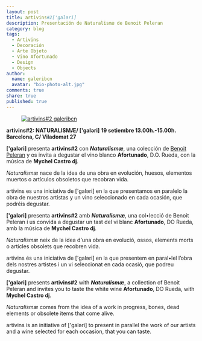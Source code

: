 ```yaml
---
layout: post
title: artivins#2['galəri]
description: Presentación de Naturalismæ de Benoit Peleran
category: blog
tags: 
  - Artivins
  - Decoración
  - Arte Objeto
  - Vino Afortunado
  - Design
  - Objects
author: 
  name: galeribcn
  avatar: "bio-photo-alt.jpg"
comments: true
share: true
published: true
---
```


<figure>
	<a href="/images/foto.jpg"><img src="http://respiracion-circular-avanzada.es/galeribcn/foto.jpg" alt="artivins#2 galeribcn"></a>
</figure>



**artivins#2: NATURALISMÆ/ ['galəri]**
**19 setiembre 13.00h.-15.00h.  Barcelona, C/ Viladomat 27**

**['galəri]** presenta **artivins#2** con _**Naturalismæ**_, una colección de [Benoit Peleran](http://www.galeribcn.com/articulos/Benoit-Peleran.html "Benoit Peleran") y os invita a degustar el vino blanco **Afortunado**, D.O. Rueda, con la música de **Mychel Castro dj**.
 
_Naturalismæ_ nace de la idea de una obra en evolución, huesos, elementos muertos o artículos obsoletos que recobran vida.  

artivins es una iniciativa de ['galəri] en la que presentamos en paralelo la obra de nuestros artistas y un vino seleccionado en cada ocasión, que podréis degustar.
 
 
 

**['galəri]** presenta **artivins#2** amb _**Naturalismæ**_, una col•lecció de Benoit Peleran i us convida a degustar un tast del vi blanc **Afortunado**, DO Rueda, amb la música de **Mychel Castro dj**.

_Naturalismæ_ neix de la idea d'una obra en evolució, ossos, elements morts o articles obsolets que recobren vida.

artivins és una iniciativa de ['galəri] en la que presentem en paral•lel l’obra dels nostres artistes i un vi seleccionat en cada ocasió, que podreu degustar.




**['galəri]** presents **artivins#2** with _**Naturalismæ**_, a collection of Benoit Peleran and invites you to taste the white wine **Afortunado**, DO Rueda, with **Mychel Castro dj**.

_Naturalismæ_ comes from the idea of a work in progress, bones, dead elements or obsolete items that come alive.

artivins is an initiative of ['galəri] to present in parallel the work of our artists and a wine selected for each occasion, that you can taste.



